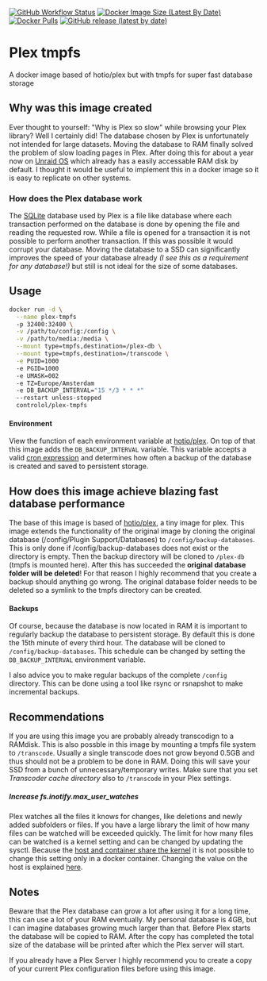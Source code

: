 [<img alt="GitHub Workflow Status" src="https://img.shields.io/github/actions/workflow/status/controlol/plex-tmpfs/docker-publish-tag.yml?logo=github" />](https://github.com/controlol/plex-tmpfs/actions/workflows/docker-publish-tag.yml)
[<img src="https://img.shields.io/docker/image-size/controlol/plex-tmpfs?logo=docker" alt="Docker Image Size (Latest By Date)"/>](https://hub.docker.com/r/controlol/plex-tmpfs)
[<img alt="Docker Pulls" src="https://img.shields.io/docker/pulls/controlol/plex-tmpfs" />](https://hub.docker.com/r/controlol/plex-tmpfs)
[<img alt="GitHub release (latest by date)" src="https://img.shields.io/github/v/release/controlol/plex-tmpfs?logo=plex" />](https://github.com/controlol/plex-tmpfs/releases)

# Plex tmpfs
A docker image based of hotio/plex but with tmpfs for super fast database storage

## Why was this image created
Ever thought to yourself: "Why is Plex so slow" while browsing your Plex library? Well I certainly did! The database chosen by Plex is unfortunately not intended for large datasets. Moving the database to RAM finally solved the problem of slow loading pages in Plex. After doing this for about a year now on [Unraid OS](https://unraid.net/product) which already has a easily accessable RAM disk by default. I thought it would be useful to implement this in a docker image so it is easy to replicate on other systems.

### How does the Plex database work
The [SQLite](https://www.sqlite.org/index.html) database used by Plex is a file like database where each transaction performed on the database is done by opening the file and reading the requested row. While a file is opened for a transaction it is not possible to perform another transaction. If this was possible it would corrupt your database. Moving the database to a SSD can significantly improves the speed of your database already *(I see this as a requirement for any database!)* but still is not ideal for the size of some databases.

## Usage
```sh
docker run -d \
  --name plex-tmpfs
  -p 32400:32400 \
  -v /path/to/config:/config \
  -v /path/to/media:/media \
  --mount type=tmpfs,destination=/plex-db \
  --mount type=tmpfs,destination=/transcode \
  -e PUID=1000
  -e PGID=1000
  -e UMASK=002
  -e TZ=Europe/Amsterdam
  -e DB_BACKUP_INTERVAL="15 */3 * * *"
  --restart unless-stopped
  controlol/plex-tmpfs
```

#### Environment
View the function of each environment variable at [hotio/plex](https://hotio.dev/containers/plex/). On top of that this image adds the `DB_BACKUP_INTERVAL` variable. This variable accepts a valid [cron expression](https://en.wikipedia.org/wiki/Cron) and determines how often a backup of the database is created and saved to persistent storage.

## How does this image achieve blazing fast database performance
The base of this image is based of [hotio/plex](https://hotio.dev/containers/plex/), a tiny image for plex. This image extends the functionality of the original image by cloning the original database (/config/Plugin Support/Databases) to `/config/backup-databases`. This is only done if /config/backup-databases does not exist or the directory is empty. Then the backup directory will be cloned to `/plex-db` (tmpfs is mounted here). After this has succeeded the **original database folder will be deleted**! For that reason I highly recommend that you create a backup should anything go wrong. The original database folder needs to be deleted so a symlink to the tmpfs directory can be created.

#### Backups
Of course, because the database is now located in RAM it is important to regularly backup the database to persistent storage. By default this is done the 15th minute of every third hour. The database will be cloned to `/config/backup-databases`. This schedule can be changed by setting the `DB_BACKUP_INTERVAL` environment variable.

I also advice you to make regular backups of the complete `/config` directory. This can be done using a tool like rsync or rsnapshot to make incremental backups.

## Recommendations
If you are using this image you are probably already transcodign to a RAMdisk. This is also possble in this image by mounting a tmpfs file system to `/transcode`. Usually a single transcode does not grow beyond 0.5GB and thus should not be a problem to be done in RAM. Doing this will save your SSD from a bunch of unnecessary/temporary writes. Make sure that you set *Transcoder cache directory* also to `/transcode` in your Plex settings.

##### Increase fs.inotify.max_user_watches
Plex watches all the files it knows for changes, like deletions and newly added subfolders or files. If you have a large library the limit of how many files can be watched will be exceeded quickly. The limit for how many files can be watched is a kernel setting and can be changed by updating the sysctl. Because the [host and container share the kernel](https://github.com/controlol/plex-tmpfs/issues/3) it is not possible to change this setting only in a docker container. Changing the value on the host is explained [here](https://gist.github.com/ntamvl/7c41acee650d376863fd940b99da836f).

## Notes
Beware that the Plex database can grow a lot after using it for a long time, this can use a lot of your RAM eventually. My personal database is 4GB, but I can imagine databases growing much larger than that. Before Plex starts the database will be copied to RAM. After the copy has completed the total size of the database will be printed after which the Plex server will start.

If you already have a Plex Server I highly recommend you to create a copy of your current Plex configuration files before using this image.
